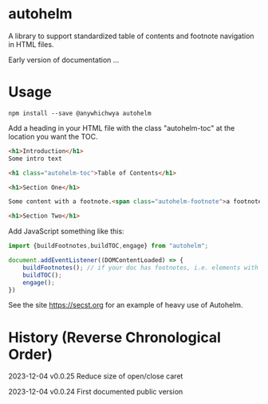 # autohelm
A library to support standardized table of contents and footnote navigation in HTML files.

Early version of documentation ...

# Usage

```npm install --save @anywhichwya autohelm```

Add a heading in your HTML file with the class "autohelm-toc" at the location you want the TOC.

```html
<h1>Introduction</h1>
Some intro text

<h1 class="autohelm-toc">Table of Contents</h1>

<h1>Section One</h1>

Some content with a footnote.<span class="autohelm-footnote">a footnote</span>

<h1>Section Two</h1>
```


Add JavaScript something like this:

```javascript
import {buildFootnotes,buildTOC,engage} from "autohelm";

document.addEventListener((DOMContentLoaded) => {
    buildFootnotes(); // if your doc has footnotes, i.e. elements with the class autohelm-footnote (usually spans)
    buildTOC();
    engage();
})
```

See the site https://secst.org for an example of heavy use of Autohelm.

# History (Reverse Chronological Order)

2023-12-04 v0.0.25 Reduce size of open/close caret

2023-12-04 v0.0.24 First documented public version
